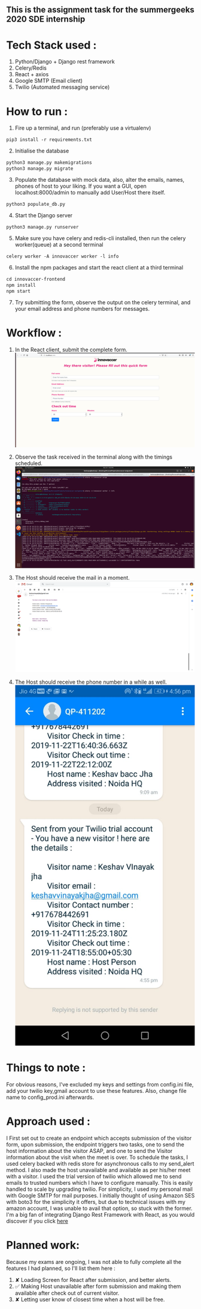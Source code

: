 ## This is the assignment task for the summergeeks 2020 SDE internship

# Tech Stack used : 
1. Python/Django + Django rest framework
2. Celery/Redis
3. React + axios
4. Google SMTP (Email client)
5. Twilio (Automated messaging service)

# How to run :
1. Fire up a terminal, and run 
(preferably use a virtualenv)
```python3
pip3 install -r requirements.txt
```
2. Initialise the database
```python3
python3 manage.py makemigrations
python3 manage.py migrate
```
3. Populate the database with mock data, also, alter the emails, names, phones of host to your liking. If you want a GUI, open localhost:8000/admin to manually add User/Host there itself.
```
python3 populate_db.py
```
4. Start the Django server
```
python3 manage.py runserver
```
5. Make sure you have celery and redis-cli installed, then run the celery worker(queue) at a second terminal
```
celery worker -A innovaccer worker -l info
```

6. Install the npm packages and start the react client at a third terminal
```
cd innovaccer-frontend
npm install 
npm start
```

7. Try submitting the form, observe the output on the celery terminal, and your email address and phone numbers for messages.

# Workflow : 
1. In the React client, submit the complete form.
![alt_text](https://github.com/keshavvinayak01/innovaccer-assignment/blob/master/media/app.png)


2. Observe the task received in the terminal along with the timings scheduled. 
![alt_text](https://github.com/keshavvinayak01/innovaccer-assignment/blob/master/media/terminal.png)

3. The Host should receive the mail in a moment.
![alt_text](https://github.com/keshavvinayak01/innovaccer-assignment/blob/master/media/mail.png)

4. The Host should receive the phone number in a while as well.
![alt_text](https://github.com/keshavvinayak01/innovaccer-assignment/blob/master/media/phone.jpeg)

# Things to note :
For obvious reasons, I've excluded my keys and settings from config.ini file, add your twilio key,gmail account to use these features. Also, change file name to config_prod.ini afterwards.

# Approach used : 
I First set out to create an endpoint which accepts submission of the visitor form, upon submission, the endpoint triggers two tasks, one to send the host information about the visitor ASAP, and one to send the Visitor information about the visit when the meet is over.
To schedule the tasks, I used celery backed with redis store for asynchronous calls to my send_alert method. I also made the host unavailable and available as per his/her meet with a visitor. I used the trial version of twilio which allowed me to send emails to trusted numbers which I have to configure manually. This is easily handled to scale by upgrading twilio. For simplicity, I used my personal mail with Google SMTP for mail purposes. I initially thought of using Amazon SES with boto3 for the simplicity it offers, but due to technical issues with my amazon account, I was unable to avail that option, so stuck with the former. I'm a big fan of integrating Django Rest Framework with React, as you would discover if you click [here](https://medium.com/@keshavvinayakjha)

# Planned work:
Because my exams are ongoing, I was not able to fully complete all the features I had planned, so I'll list them here : 
1. ✘ Loading Screen for React after submission, and better alerts.
2. ✅ Making Host unavailable after form submission and making them available after check out of current visitor.
3. ✘ Letting user know of closest time when a host will be free.